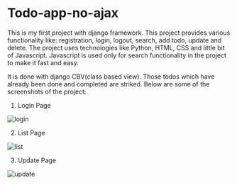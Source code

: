 # Todo-app-no-ajax
This is my first project with django framework. This project provides various functionality like: registration, login, logout, search, add todo, update and delete.
The project uses technologies like Python, HTML, CSS and little bit of Javascript.  Javascript is used only for search functionality in the project to make it fast and easy.

It is done with django CBV(class based view). Those todos which have already been done and completed are striked. Below are some of the screenshots of the project:

1) Login Page

![login](https://user-images.githubusercontent.com/47033786/120123971-8c3bff80-c1d1-11eb-94f5-e7e7008946e2.png)

2) List Page 

![list](https://user-images.githubusercontent.com/47033786/120124149-9e6a6d80-c1d2-11eb-82d7-d90826d91699.png)

3) Update Page

![update](https://user-images.githubusercontent.com/47033786/120124155-a6c2a880-c1d2-11eb-9c92-6105fb161c12.png)
